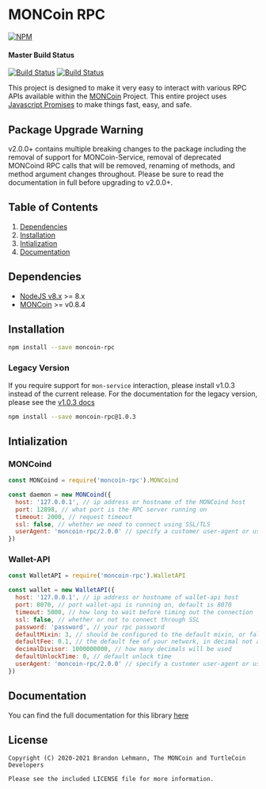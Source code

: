 # MONCoin RPC

[![NPM](https://nodei.co/npm/moncoin-rpc.png?downloads=true&stars=true)](https://nodei.co/npm/moncoin-rpc/)


#### Master Build Status
[![Build Status](https://travis-ci.org/turtlecoin/moncoin-rpc-js.png?branch=master)](https://travis-ci.org/turtlecoin/moncoin-rpc-js) [![Build Status](https://ci.appveyor.com/api/projects/status/github/brandonlehmann/moncoin-rpc?branch=master&svg=true)](https://ci.appveyor.com/project/brandonlehmann/moncoin-rpc/branch/master)

This project is designed to make it very easy to interact with various RPC APIs available within the [MONCoin](https://turtlecoin.lol) Project. This entire project uses [Javascript Promises](https://developer.mozilla.org/en-US/docs/Web/JavaScript/Guide/Using_promises) to make things fast, easy, and safe.

## Package Upgrade Warning

v2.0.0+ contains multiple breaking changes to the package including the removal of support for MONCoin-Service, removal of deprecated MONCoind RPC calls that will be removed, renaming of methods, and method argument changes throughout. Please be sure to read the documentation in full before upgrading to v2.0.0+.

## Table of Contents

1. [Dependencies](#dependencies)
2. [Installation](#installation)
3. [Intialization](#intialization)
4. [Documentation](#documentation)

## Dependencies

* [NodeJS v8.x](https://nodejs.org) >= 8.x
* [MONCoin](https://github.com/Kulteam/MONCoin/releases) >= v0.8.4

## Installation

```bash
npm install --save moncoin-rpc
```

### Legacy Version

If you require support for `mon-service` interaction, please install v1.0.3 instead of the current release. For the documentation for the legacy version, please see the [v1.0.3 docs](https://www.npmjs.com/package/moncoin-rpc/v/1.0.3)

```bash
npm install --save moncoin-rpc@1.0.3
```

## Intialization

### MONCoind
```javascript
const MONCoind = require('moncoin-rpc').MONCoind

const daemon = new MONCoind({
  host: '127.0.0.1', // ip address or hostname of the MONCoind host
  port: 12898, // what port is the RPC server running on
  timeout: 2000, // request timeout
  ssl: false, // whether we need to connect using SSL/TLS
  userAgent: 'moncoin-rpc/2.0.0' // specify a customer user-agent or use the default
})
```

### Wallet-API
```javascript
const WalletAPI = require('moncoin-rpc').WalletAPI

const wallet = new WalletAPI({
  host: '127.0.0.1', // ip address or hostname of wallet-api host
  port: 8070, // port wallet-api is running on, default is 8070
  timeout: 5000, // how long to wait before timing out the connection
  ssl: false, // whether or not to connect through SSL
  password: 'password', // your rpc password
  defaultMixin: 3, // should be configured to the default mixin, or false if no default mixin is set
  defaultFee: 0.1, // the default fee of your network, in decimal not atomic units
  decimalDivisor: 1000000000, // how many decimals will be used
  defaultUnlockTime: 0, // default unlock time
  userAgent: 'moncoin-rpc/2.0.0' // specify a customer user-agent or use the default
})
```

## Documentation

You can find the full documentation for this library [here](https://moncoin.io)

## License

```
Copyright (C) 2020-2021 Brandon Lehmann, The MONCoin and TurtleCoin Developers

Please see the included LICENSE file for more information.
```
